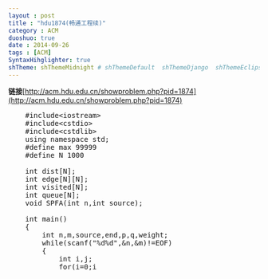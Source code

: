 ```yaml
---
layout : post
title : "hdu1874(畅通工程续)"
category : ACM
duoshuo: true
date : 2014-09-26
tags : [ACM]
SyntaxHihglighter: true
shTheme: shThemeMidnight # shThemeDefault  shThemeDjango  shThemeEclipse  shThemeEmacs  shThemeFadeToGrey  shThemeMidnight  shThemeRDark
---
```


**链接**[http://acm.hdu.edu.cn/showproblem.php?pid=1874](http://acm.hdu.edu.cn/showproblem.php?pid=1874)

<!-- more -->

<pre class="brush: c; ">
	#include&lt;iostream&gt;
	#include&lt;cstdio&gt;
	#include&lt;cstdlib&gt;
	using namespace std;
	#define max 99999
	#define N 1000
	
	int dist[N];
	int edge[N][N];
	int visited[N];
	int queue[N];
	void SPFA(int n,int source);
	
	int main()
	{
	    int n,m,source,end,p,q,weight;
	    while(scanf("%d%d",&n,&m)!=EOF)
	    {
	        int i,j;
	        for(i=0;i<n;i++)
	            dist[i]=max;
	        for(i=0;i<n;i++)
	            for(j=0;j<n;j++)
	                edge[i][j]=max;
	        memset(visited,0,sizeof(visited));
	        for(i=0;i<m;i++)
	        {
	            scanf("%d%d%d",&p,&q,&weight);
	            if(weight<edge[p][q])
	            {
	                edge[p][q]=weight;
	                edge[q][p]=weight;
	            }
	        }
	        scanf("%d%d",&source,&end);
	        SPFA(n,source);
	        if(dist[end]<max)printf("%d\n",dist[end]);
	        else printf("-1\n");
	    }
	    return 0;
	}
	void SPFA(int n,int source)
	{
	    int i;
	    for(i=0;i<N;i++)
	        queue[i]=0;
	    queue[0]=source;
	    visited[source]=1;
	    dist[source]=0;
	    int pri=0,end=1;
	    while(pri<end)
	    {
	        int temp=queue[pri];
	        for(i=0;i<n;i++)
	        {
	            if(dist[temp]+edge[temp][i]<dist[i])
	            {
	                dist[i]=dist[temp]+edge[temp][i];
	                if(!visited[i])
	                {
	                    queue[end++]=i;
	                    visited[i]=1;
	                }
	            }
	        }
	        visited[temp]=0;
	        pri++;
	    }
	}
</pre>
